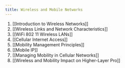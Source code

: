 ```yaml
---
title: Wireless and Mobile Networks
---
```

1. [[Introduction to Wireless Networks]]
2. [[Wireless Links and Network Characteristics]]
3. [[WiFi 802 11 Wireless LANs]]
4. [[Cellular Internet Access]]
5. [[Mobility Management Principles]]
6. [[Mobile IP]]
7. [[Managing Mobility in Cellular Networks]]
8. [[Wireless and Mobility Impact on Higher-Layer Pro]]
